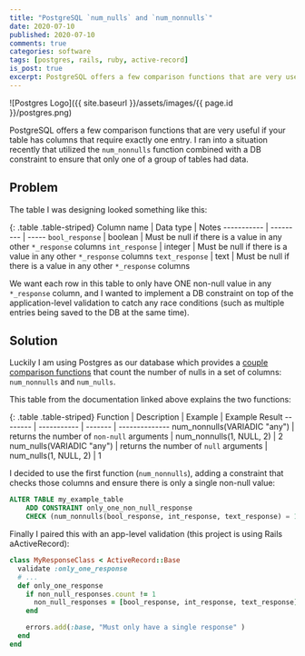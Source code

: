```yaml
---
title: "PostgreSQL `num_nulls` and `num_nonnulls`"
date: 2020-07-10
published: 2020-07-10
comments: true
categories: software
tags: [postgres, rails, ruby, active-record]
is_post: true
excerpt: PostgreSQL offers a few comparison functions that are very useful if your table has columns that require exactly one entry. I ran into a situation recently that utilized the `num_nonnulls` function combined with a DB constraint to ensure that only one of a group of tables had data.
---
```

![Postgres Logo]({{ site.baseurl }}/assets/images/{{ page.id }}/postgres.png)

PostgreSQL offers a few comparison functions that are very useful if your table has columns that require exactly one entry. I ran into a situation recently that utilized the `num_nonnulls` function combined with a DB constraint to ensure that only one of a group of tables had data.
<!--more-->

## Problem
The table I was designing looked something like this:

{: .table .table-striped}
Column name | Data type | Notes
----------- | --------- | -----
`bool_response` | boolean | Must be null if there is a value in any other `*_response` columns
`int_response` | integer | Must be null if there is a value in any other `*_response` columns
`text_response` | text | Must be null if there is a value in any other `*_response` columns

We want each row in this table to only have ONE non-null value in any `*_response` column, and I wanted to implement a DB constraint on top of the application-level validation to catch any race conditions (such as multiple entries being
saved to the DB at the same time).

## Solution
Luckily I am using Postgres as our database which provides a [couple comparison functions](https://www.postgresql.org/docs/10/functions-comparison.html#FUNCTIONS-COMPARISON-FUNC-TABLE) that count the number of nulls in a set of columns: `num_nonnulls` and `num_nulls`.

This table from the documentation linked above explains the two functions:

{: .table .table-striped}
Function | Description | Example | Example Result
-------- | ----------- | ------- | --------------
num_nonnulls(VARIADIC "any") | returns the number of `non-null` arguments | num_nonnulls(1, NULL, 2) | 2
num_nulls(VARIADIC "any") | returns the number of `null` arguments | num_nulls(1, NULL, 2) | 1

I decided to use the first function (`num_nonnulls`), adding a constraint that checks those columns and ensure there is only a single non-null value:

```sql
ALTER TABLE my_example_table
    ADD CONSTRAINT only_one_non_null_response
    CHECK (num_nonnulls(bool_response, int_response, text_response) = 1);
```

Finally I paired this with an app-level validation (this project is using Rails aActiveRecord):

```ruby
class MyResponseClass < ActiveRecord::Base
  validate :only_one_response
  # ...
  def only_one_response
    if non_null_responses.count != 1
      non_null_responses = [bool_response, int_response, text_response].compact 
    end

    errors.add(:base, "Must only have a single response" )
  end
end
```
